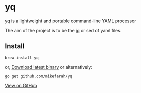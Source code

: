 # yq
yq is a lightweight and portable command-line YAML processor

The aim of the project is to be the [jq](https://github.com/stedolan/jq) or sed of yaml files.

## Install
```
brew install yq
```
or, [Download latest binary](https://github.com/mikefarah/yq/releases/latest) or alternatively:
```
go get github.com/mikefarah/yq
```

[View on GitHub](https://github.com/mikefarah/yq)

